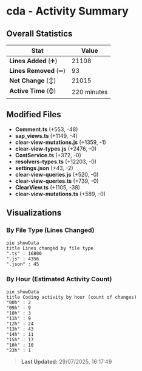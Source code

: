 # cda - Activity Summary 

## Overall Statistics

| Stat                   | Value                                                             |
| ---------------------- | ----------------------------------------------------------------- |
| **Lines Added** (➕)   | 21108                                          |
| **Lines Removed** (➖) | 93                                        |
| **Net Change** (↕)    | 21015                |
| **Active Time** (⌚)   | 220 minutes |


## Modified Files
- **Comment.ts** (+553, -48)
- **sap_views.ts** (+1149, -4)
- **clear-view-mutations.js** (+1359, -1)
- **clear-view-types.js** (+2476, -0)
- **CostService.ts** (+372, -0)
- **resolvers-types.ts** (+12203, -0)
- **settings.json** (+43, -2)
- **clear-view-queries.js** (+520, -0)
- **clear-view-queries.ts** (+739, -0)
- **ClearView.ts** (+1105, -38)
- **clear-view-mutations.ts** (+589, -0)

## Visualizations

### By File Type (Lines Changed)

```mermaid
pie showData
title Lines changed by file type
".ts" : 16800
".js" : 4356
".json" : 45
```

### By Hour (Estimated Activity Count)

```mermaid
pie showData
title Coding activity by hour (count of changes)
"00h" : 2
"09h" : 9
"10h" : 3
"11h" : 9
"12h" : 24
"13h" : 43
"14h" : 11
"15h" : 17
"16h" : 10
"23h" : 1
```


> **Last Updated:** 29/07/2025, 16:17:49